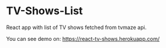# TV-Shows-List

React app with list of TV shows fetched from tvmaze api.

You can see demo on:
https://react-tv-shows.herokuapp.com/
